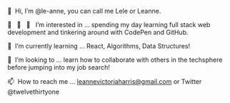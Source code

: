  👋&nbsp; Hi, I’m @le-anne, you can call me Lele or Leanne. 

 👀  &nbsp;&nbsp;👀  &nbsp;&nbsp;👀 &nbsp; I’m interested in ... spending my day learning full stack web development and tinkering around with CodePen and GitHub.

 🌱&nbsp; I’m currently learning ... React, Algorithms, Data Structures! 
 
 💞️ &nbsp;I’m looking to ... learn how to collaborate with others in the techsphere before jumping into my job search!

 📫&nbsp; How to reach me ... leannevictoriaharris@gmail.com or Twitter @twelvethirtyone

<!---
le-anne/le-anne is a ✨ special ✨ repository because its `README.md` (this file) appears on your GitHub profile.
You can click the Preview link to take a look at your changes.
--->
